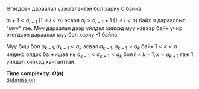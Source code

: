 Өгөгдсөн дараалал үзэсгэлэнтэй бол хариу 0 байна.

$a_i+1<a_{i+1} \; (1 \leq i < n)$ эсвэл $a_i>a_{i+1}+1 \; (1 \leq i < n)$ байх $a$ дарааллыг "муу" гэе. Муу дараалал дээр үйлдэл хийхэд муу хэвээр байх учир өгөгдсөн дараалал муу бол хариу -1 байна.

Муу биш бол $a_{k-1},a_{k+1}<a_k$ эсвэл $a_{k-1},a_{k+1}>a_k$ байх $1<k<n$ индекс олдох ба жишээ нь $a_{k-1}<a_{k+1}<a_k$ бол $i=k-1,x=a_{k+1}$ гэж 1 үйлдэл хийхэд хангалттай.

**Time complexity: $O(n)$**\
[Submission](https://codeforces.com/contest/2112/submission/325705048)
